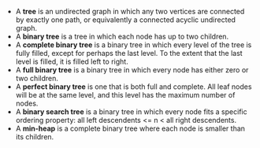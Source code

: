 - A **tree** is an undirected graph in which any two vertices are connected by exactly one path, or equivalently a connected acyclic undirected graph.
- A **binary tree** is a tree in which each node has up to two children.
- A **complete binary tree** is a binary tree in which every level of the tree is fully filled, except for perhaps the
last level. To the extent that the last level is filled, it is filled left to right.
- A **full binary tree** is a binary tree in which every node has either zero or two children.
- A **perfect binary tree** is one that is both full and complete. All leaf nodes will be at the same level, and this
level has the maximum number of nodes.
- A **binary search tree** is a binary tree in which every node fits a specific ordering property: all left
descendents <= n < all right descendents.
- A **min-heap** is a complete binary tree where each node is smaller than its children.
